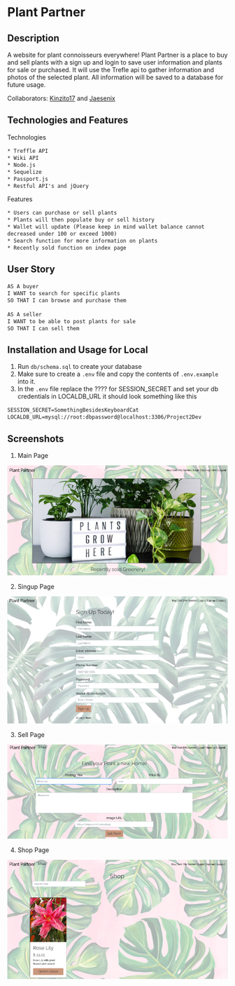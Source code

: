 # Plant Partner

## Description

A website for plant connoisseurs everywhere!
Plant Partner is a place to buy and sell plants with a sign up and login to save user information and plants for sale or purchased. It will use the Trefle api to gather information and photos of the selected plant. All information will be saved to a database for future usage.

Collaborators: [Kinzito17](https://github.com/Kinzito17) and [Jaesenix](https://github.com/Jaesenix)

## Technologies and Features

Technologies
```
* Treffle API
* Wiki API
* Node.js
* Sequelize
* Passport.js
* Restful API's and jQuery
```
Features
```
* Users can purchase or sell plants
* Plants will then populate buy or sell history
* Wallet will update (Please keep in mind wallet balance cannot decreased under 100 or exceed 1000)
* Search function for more information on plants
* Recently sold function on index page
```

## User Story
```
AS A buyer
I WANT to search for specific plants
SO THAT I can browse and purchase them

AS A seller
I WANT to be able to post plants for sale
SO THAT I can sell them
```
## Installation and Usage for Local
1. Run `db/schema.sql` to create your database
2. Make sure to create a `.env` file and copy the contents of `.env.example` into it.
3. In the `.env` file replace the ???? for SESSION_SECRET and set your db credentials in LOCALDB_URL
it should look something like this
```
SESSION_SECRET=SomethingBesidesKeyboardCat
LOCALDB_URL=mysql://root:dbpassword@localhost:3306/Project2Dev
```

## Screenshots

1. Main Page 

![Alt text](/screenshots/main.PNG "Optional Title")

2. Singup Page

![Alt text](/screenshots/signup.PNG "Optional Title")

3. Sell Page

![Alt text](/screenshots/sell.PNG "Optional Title")

4. Shop Page

![Alt text](/screenshots/buy.PNG "Optional Title")

